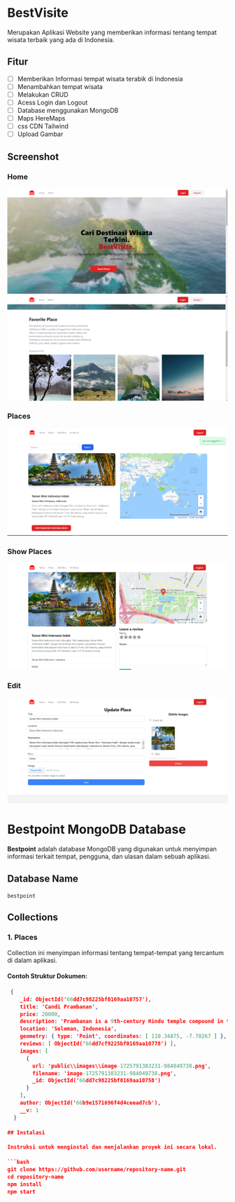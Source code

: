 # BestVisite

Merupakan Aplikasi Website yang memberikan informasi tentang tempat wisata terbaik yang ada di Indonesia.

## Fitur

- [ ] Memberikan Informasi tempat wisata terabik di Indonesia
- [ ] Menambahkan tempat wisata
- [ ] Melakukan CRUD
- [ ] Acess Login dan Logout
- [ ] Database menggunakan MongoDB
- [ ] Maps HereMaps
- [ ] css CDN Tailwind
- [ ] Upload Gambar

## Screenshot
### Home
![Tampilan Home](./screenshot/1.png)
![Tampilan Home](./screenshot/2.png)
### Places
![Tampilan Home](./screenshot/3.png)
### Show Places
![Tampilan Home](./screenshot/4.png)
### Edit
![Tampilan Home](./screenshot/5.png)

# Bestpoint MongoDB Database

**Bestpoint** adalah database MongoDB yang digunakan untuk menyimpan informasi terkait tempat, pengguna, dan ulasan dalam sebuah aplikasi.

## Database Name
`bestpoint`

## Collections

### 1. **Places**
Collection ini menyimpan informasi tentang tempat-tempat yang tercantum di dalam aplikasi.

#### Contoh Struktur Dokumen:
```json
 {
    _id: ObjectId('66dd7c98225bf0169aa10757'),
    title: 'Candi Prambanan',
    price: 20000,
    description: 'Prambanan is a 9th-century Hindu temple compound in the Special Region of Yogyakarta, in southern Java, Indonesia, dedicated to the Trimūrti, the expression of God as the Creator, the Preserver and the Destroyer.',
    location: 'Seleman, Indonesia',
    geometry: { type: 'Point', coordinates: [ 110.34875, -7.70267 ] },
    reviews: [ ObjectId('66dd7cf9225bf0169aa10778') ],
    images: [
      {
        url: 'public\\images\\image-1725791383231-984049738.png',
        filename: 'image-1725791383231-984049738.png',
        _id: ObjectId('66dd7c98225bf0169aa10758')
      }
    ],
    author: ObjectId('66b9e1571696f4d4ceead7cb'),
    __v: 1
  }

## Instalasi

Instruksi untuk menginstal dan menjalankan proyek ini secara lokal.

```bash
git clone https://github.com/username/repository-name.git
cd repository-name
npm install
npm start

